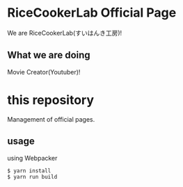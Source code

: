 # RiceCookerLab Official Page

We are RiceCookerLab(すいはんき工房)!

## What we are doing

Movie Creator(Youtuber)!

# this repository

Management of official pages.

## usage

using Webpacker

```
$ yarn install
$ yarn run build
```